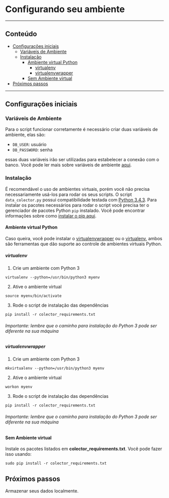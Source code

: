 # Configurando seu ambiente

---
## Conteúdo
- [Configurações iniciais](#configurações-iniciais)
  - [Variáveis de Ambiente](#variáveis-de-ambiente)
  - [Instalação](#instalação)
    - [Ambiente virtual Python](#ambiente-virtual-python)
      - [virtualenv](#virtualenv)
      - [virtualenvwrapper](#virtualenvwrapper)
    - [Sem Ambiente virtual](Sem-Ambiente-virtual)
- [Próximos passos](#próximos-passos)

---

## Configurações iniciais

### Variáveis de Ambiente
Para o script funcionar corretamente é necessário criar duas variáveis de
ambiente, elas são:

- `DB_USER`: usuário
- `DB_PASSWORD`: senha

essas duas variáveis irão ser utilizadas para estabelecer a conexão com o banco. Você pode ler mais sobre variáveis de ambiente [aqui][2].

### Instalação
É recomendável o uso de ambientes virtuais, porém você não precisa necessariamente usá-los para rodar os seus scripts. O script `data_colector.py` possui compatibilidade testada com [Python 3.4.3][3]. Para instalar os pacotes
necessários para rodar o script você precisa ter o gerenciador de pacotes Python `pip` instalado. Você pode encontrar informações sobre como [instalar o pip aqui][4].

#### Ambiente virtual Python
Caso queira, você pode instalar o [virtualenvwrapper][5] ou o [virtualenv][6], ambos são ferramentas que dão suporte ao controle de ambientes virtuais Python.

##### virtualenv
1) Crie um ambiente com Python 3

`virtualenv --python=/usr/bin/python3 myenv`

2) Ative o ambiente virtual

`source myenv/bin/activate`

3) Rode o script de instalação das dependências

`pip install -r colector_requirements.txt`

###### *Importante: lembre que o caminho para instalação do Python 3 pode ser diferente na sua máquina*


##### virtualenvwrapper
1) Crie um ambiente com Python 3

`mkvirtualenv --python=/usr/bin/python3 myenv`

2) Ative o ambiente virtual

`workon myenv`

3) Rode o script de instalação das dependências

`pip install -r colector_requirements.txt`

###### *Importante: lembre que o caminho para instalação do Python 3 pode ser diferente na sua máquina*


#### Sem Ambiente virtual
Instale os pacotes listados em **colector_requirements.txt**. Você pode fazer isso usando:

`sudo pip install -r colector_requirements.txt`

## Próximos passos
Armazenar seus dados localmente.

[1]: dcm.ffclrp.usp.br/comptext
[2]: https://www.vivaolinux.com.br/artigo/Trabalhando-com-shell-e-variaveis-de-ambiente?pagina=2
[3]: https://www.python.org/downloads/release/python-343/
[4]: https://pip.pypa.io/en/stable/installing/
[5]: https://virtualenvwrapper.readthedocs.io/
[6]: https://virtualenv.pypa.io/
